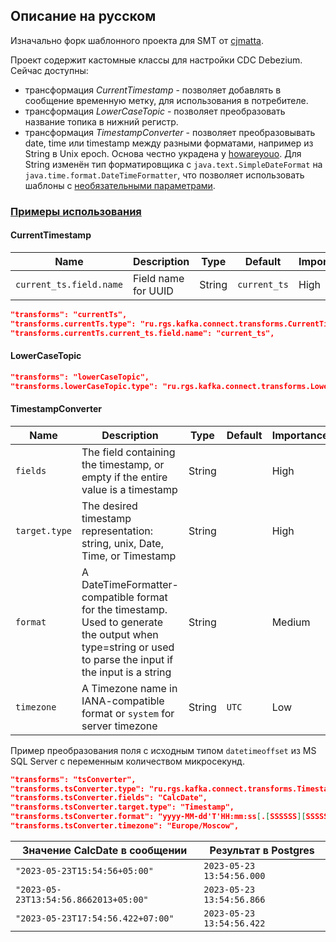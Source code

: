 ## Описание на русском
Изначально форк шаблонного проекта для SMT от [cjmatta](https://github.com/cjmatta/kafka-connect-insert-uuid).

Проект содержит кастомные классы для настройки CDC Debezium.
Сейчас доступны:
* трансформация _CurrentTimestamp_ - позволяет добавлять в сообщение временную метку, для использования в потребителе.
* трансформация _LowerCaseTopic_ - позволяет преобразовать название топика в нижний регистр.
* трансформация _TimestampConverter_ - позволяет преобразовывать date, time или timestamp между разными форматами, например из String в Unix epoch. Основа честно украдена у [howareyouo](https://github.com/howareyouo/kafka-connect-timestamp-converter). Для String изменён тип форматировщика с `java.text.SimpleDateFormat` на `java.time.format.DateTimeFormatter`, что позволяет использовать шаблоны с [необязательными параметрами](https://docs.oracle.com/javase/8/docs/api/java/time/format/DateTimeFormatter.html).  

### <ins>Примеры использования</ins>

#### CurrentTimestamp

| Name                    |Description|Type|Default|Importance|
|-------------------------|---|---|---|---|
| `current_ts.field.name` | Field name for UUID | String | `current_ts` | High |

```json lines
"transforms": "currentTs",
"transforms.currentTs.type": "ru.rgs.kafka.connect.transforms.CurrentTimestamp$Value",
"transforms.currentTs.current_ts.field.name": "current_ts",
```
#### LowerCaseTopic
```json lines
"transforms": "lowerCaseTopic",
"transforms.lowerCaseTopic.type": "ru.rgs.kafka.connect.transforms.LowerCaseTopic"
```

#### TimestampConverter

| Name                    | Description                                                                                                                                              |Type| Default | Importance |
|-------------------------|----------------------------------------------------------------------------------------------------------------------------------------------------------|---|---------|------------|
| `fields` | The field containing the timestamp, or empty if the entire value is a timestamp| String |         | High       |
| `target.type` | The desired timestamp representation: string, unix, Date, Time, or Timestamp| String |         | High       |
| `format` | A DateTimeFormatter-compatible format for the timestamp. Used to generate the output when type=string or used to parse the input if the input is a string | String |         | Medium     |
| `timezone` | A Timezone name in IANA-compatible format or `system` for server timezone| String | `UTC`   | Low        |

Пример преобразования поля с исходным типом `datetimeoffset` из MS SQL Server с переменным количеством микросекунд.
```json lines
"transforms": "tsConverter",
"transforms.tsConverter.type": "ru.rgs.kafka.connect.transforms.TimestampConverter$Value",
"transforms.tsConverter.fields": "CalcDate",
"transforms.tsConverter.target.type": "Timestamp",
"transforms.tsConverter.format": "yyyy-MM-dd'T'HH:mm:ss[.[SSSSSS][SSSSS][SSSS][SSS][SS][S]]XXX",
"transforms.tsConverter.timezone": "Europe/Moscow",
```
| Значение CalcDate в сообщении | Результат в Postgres |
|-------------------------------|----------------------|
|`"2023-05-23T15:54:56+05:00"`|`2023-05-23 13:54:56.000`|
|`"2023-05-23T13:54:56.8662013+05:00"`|`2023-05-23 13:54:56.866`|
|`"2023-05-23T17:54:56.422+07:00"`|`2023-05-23 13:54:56.422`|


